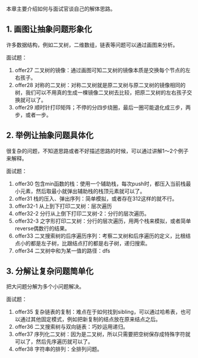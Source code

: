 本章主要介绍如何与面试官谈自己的解体思路。

## 1. 画图让抽象问题形象化
许多数据结构，例如二叉树，二维数组，链表等问题可以通过画图来分析。

面试题：
1. offer27 二叉树的镜像：通过画图可知二叉树的镜像本质是交换每个节点的左右孩子。
2. offer28 对称的二叉树：对称二叉树就是原二叉树与原二叉树的镜像相同的树，我们可以不用真的生成一棵镜像二叉树去比较，把原二叉树的左右孩子交换就可以了。
3. offer29 顺时针打印矩阵；不停的分四步绕圈，最后一圈可能退化成三步，两步，或者一步。

## 2. 举例让抽象问题具体化
很复杂的问题，不知道思路或者不好描述思路的时候，可以通过讲解1～2个例子来解释。

面试题：
1. offer30 包含min函数的栈：使用一个辅助栈，每次push时，都压入当前栈最小元素，然后取最小就弹出辅助栈的栈顶元素就可以了。
2. offer31 栈的压入、弹出序列：简单模拟，或者存在312这样的就不行。
3. offer32-1 从上到下打印二叉树：层次遍历
4. offer32-2 分行从上倒下打印二叉树-2：分行的层次遍历。
5. offer32-3 之字形打印二叉树：分行的层次遍历，用两个栈来模拟，或者简单reverse偶数行的结果。
6. offer33 二叉搜索树的后序遍历序列：考察二叉树和后序遍历的定义，比根结点小的都是左子树，比跟结点打的都是右子树，递归搜索。
7. offer34 二叉树中和为某一值的路径：dfs

## 3. 分解让复杂问题简单化
把大问题分解为多个小问题解决。

面试题：
1. offer35 复杂链表的复制：难点在于如何找到sibling，可以通过哈希表，也可以通过其他固定模式，例如把新复制的结点放在原来结点之后。
2. offer36 二叉搜索树与双向链表：巧妙运用递归。
3. offer37 序列化二叉树：因为是二叉树，所以只需要把空树保存成特殊字符就可以了，然后先序遍历就可以了。
4. offer38 字符串的排列：全排列问题。